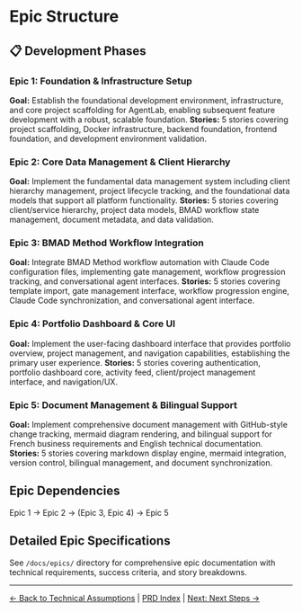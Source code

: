 # Epic Structure

## 📋 Development Phases

### Epic 1: Foundation & Infrastructure Setup
**Goal:** Establish the foundational development environment, infrastructure, and core project scaffolding for AgentLab, enabling subsequent feature development with a robust, scalable foundation.
**Stories:** 5 stories covering project scaffolding, Docker infrastructure, backend foundation, frontend foundation, and development environment validation.

### Epic 2: Core Data Management & Client Hierarchy
**Goal:** Implement the fundamental data management system including client hierarchy management, project lifecycle tracking, and the foundational data models that support all platform functionality.
**Stories:** 5 stories covering client/service hierarchy, project data models, BMAD workflow state management, document metadata, and data validation.

### Epic 3: BMAD Method Workflow Integration
**Goal:** Integrate BMAD Method workflow automation with Claude Code configuration files, implementing gate management, workflow progression tracking, and conversational agent interfaces.
**Stories:** 5 stories covering template import, gate management interface, workflow progression engine, Claude Code synchronization, and conversational agent interface.

### Epic 4: Portfolio Dashboard & Core UI
**Goal:** Implement the user-facing dashboard interface that provides portfolio overview, project management, and navigation capabilities, establishing the primary user experience.
**Stories:** 5 stories covering authentication, portfolio dashboard core, activity feed, client/project management interface, and navigation/UX.

### Epic 5: Document Management & Bilingual Support
**Goal:** Implement comprehensive document management with GitHub-style change tracking, mermaid diagram rendering, and bilingual support for French business requirements and English technical documentation.
**Stories:** 5 stories covering markdown display engine, mermaid integration, version control, bilingual management, and document synchronization.

## Epic Dependencies

Epic 1 → Epic 2 → (Epic 3, Epic 4) → Epic 5

## Detailed Epic Specifications

See `/docs/epics/` directory for comprehensive epic documentation with technical requirements, success criteria, and story breakdowns.

---
[← Back to Technical Assumptions](technical-assumptions.md) | [PRD Index](index.md) | [Next: Next Steps →](next-steps.md)